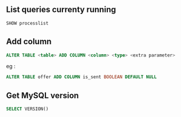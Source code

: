 ## List queries currenty running

```sql
SHOW processlist
```

## Add column

```sql
ALTER TABLE <table> ADD COLUMN <column> <type> <extra parameter>
```

eg :

```sql
ALTER TABLE offer ADD COLUMN is_sent BOOLEAN DEFAULT NULL
```

## Get MySQL version

```sql
SELECT VERSION()
```